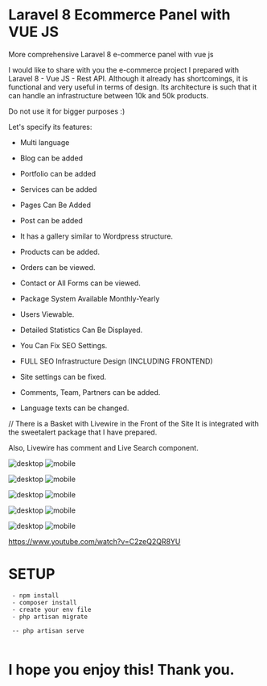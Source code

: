 # Laravel 8 Ecommerce Panel with VUE JS
More comprehensive Laravel 8 e-commerce panel with vue js

I would like to share with you the e-commerce project I prepared with Laravel 8 - Vue JS - Rest API. Although it already has shortcomings, it is functional and very useful in terms of design. Its architecture is such that it can handle an infrastructure between 10k and 50k products.

Do not use it for bigger purposes :)

Let's specify its features:

- Multi language

- Blog can be added

- Portfolio can be added

- Services can be added

- Pages Can Be Added

- Post can be added

- It has a gallery similar to Wordpress structure.

- Products can be added.

- Orders can be viewed.

- Contact or All Forms can be viewed.

- Package System Available Monthly-Yearly

- Users Viewable.

- Detailed Statistics Can Be Displayed.

- You Can Fix SEO Settings.

- FULL SEO Infrastructure Design (INCLUDING FRONTEND)

- Site settings can be fixed.

- Comments, Team, Partners can be added.

- Language texts can be changed.



// There is a Basket with Livewire in the Front of the Site It is integrated with the sweetalert package that I have prepared.

Also, Livewire has comment and Live Search component.

![desktop](/screenshots/1.png)
![mobile](/screenshots/2.png)

![desktop](/screenshots/3.png)
![mobile](/screenshots/4.png)

![desktop](/screenshots/5.png)
![mobile](/screenshots/6.png)

![desktop](/screenshots/6.png)
![mobile](/screenshots/product-edit.png)

![desktop](/screenshots/page.png)
![mobile](/screenshots/posts.png)


https://www.youtube.com/watch?v=C2zeQ2QR8YU



# SETUP

```
 - npm install
 - composer install
 - create your env file
 - php artisan migrate

 -- php artisan serve


```

# I hope you enjoy this! Thank you.